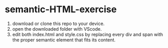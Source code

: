 # semantic-HTML-exercise

1. download or clone this repo to your device.
2. open the downloaded folder with VScode.
3. edit both index.html and style.css by replacing every div and span
   with the proper semantic element that fits its content.
